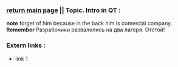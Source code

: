 ### [return main page](../../../README.md) || Topic. Intro in QT :
**note** forget of him because in the back him is comercial company. **Remember** Разрабочики развалились на два лагеря. Отстой!

### Extern links :
* link 1
